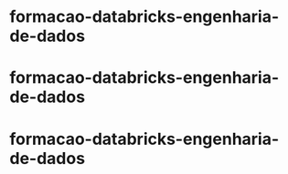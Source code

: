 # formacao-databricks-engenharia-de-dados
# formacao-databricks-engenharia-de-dados
# formacao-databricks-engenharia-de-dados
